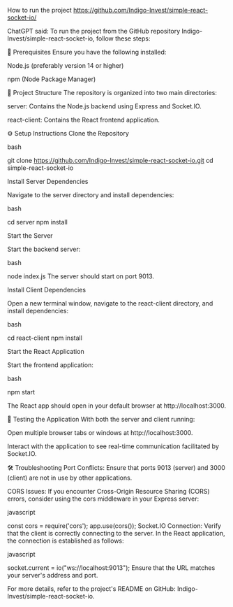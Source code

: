 How to run the project https://github.com/Indigo-Invest/simple-react-socket-io/


ChatGPT said:
To run the project from the GitHub repository Indigo-Invest/simple-react-socket-io, follow these steps:

🧰 Prerequisites
Ensure you have the following installed:

Node.js (preferably version 14 or higher)

npm (Node Package Manager)

📁 Project Structure
The repository is organized into two main directories:

server: Contains the Node.js backend using Express and Socket.IO.

react-client: Contains the React frontend application.

⚙️ Setup Instructions
Clone the Repository

bash

git clone https://github.com/Indigo-Invest/simple-react-socket-io.git
cd simple-react-socket-io

Install Server Dependencies

Navigate to the server directory and install dependencies:

bash

cd server
npm install

Start the Server

Start the backend server:

bash

node index.js
The server should start on port 9013.

Install Client Dependencies

Open a new terminal window, navigate to the react-client directory, and install dependencies:

bash

cd react-client
npm install

Start the React Application

Start the frontend application:

bash

npm start

The React app should open in your default browser at http://localhost:3000.

🚀 Testing the Application
With both the server and client running:

Open multiple browser tabs or windows at http://localhost:3000.

Interact with the application to see real-time communication facilitated by Socket.IO.

🛠️ Troubleshooting
Port Conflicts: Ensure that ports 9013 (server) and 3000 (client) are not in use by other applications.

CORS Issues: If you encounter Cross-Origin Resource Sharing (CORS) errors, consider using the cors middleware in your Express server:

javascript

const cors = require('cors');
app.use(cors());
Socket.IO Connection: Verify that the client is correctly connecting to the server. In the React application, the connection is established as follows:

javascript

socket.current = io("ws://localhost:9013");
Ensure that the URL matches your server's address and port.

For more details, refer to the project's README on GitHub: Indigo-Invest/simple-react-socket-io.
